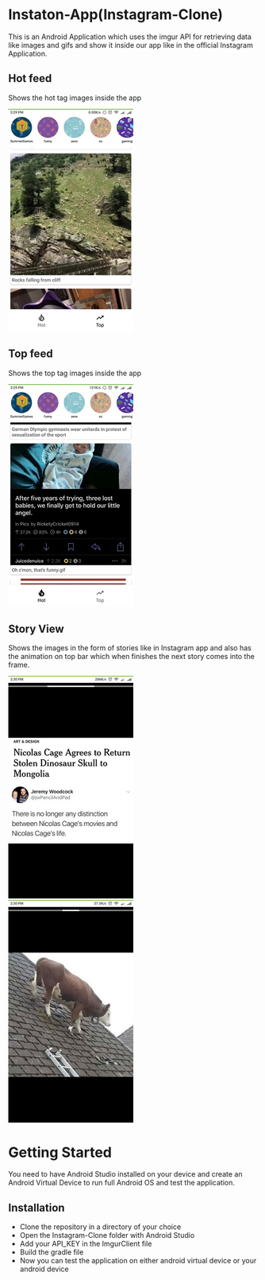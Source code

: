 # Instaton-App(Instagram-Clone)

This is an Android Application which uses the imgur API for retrieving data like images and gifs and show it inside our app like in the official Instagram Application.

## Hot feed 

Shows the hot tag images inside the app  

![HomeScreen](Images/Home1new.jpg)

## Top feed 

Shows the top tag images inside the app

![](Images/Home2new.jpg)

## Story View

Shows the images in the form of stories like in Instagram app and also has the animation on top bar which when finishes the next story comes into the frame.

![](Images/Story1new.jpg) 
![](Images/Story2new.jpg)

# Getting Started
You need to have Android Studio installed on your device and create an Android Virtual Device to run full Android OS and test the application.

## Installation
* Clone the repository in a directory of your choice
* Open the Instagram-Clone folder with Android Studio
* Add your API_KEY in the ImgurClient file
* Build the gradle file
* Now you can test the application on either android virtual device or your android device
